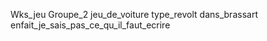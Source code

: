 Wks_jeu
Groupe_2
jeu_de_voiture
type_revolt
dans_brassart
enfait_je_sais_pas_ce_qu_il_faut_ecrire

<!---
Cestgold/Cestgold is a ✨ special ✨ repository because its `README.md` (this file) appears on your GitHub profile.
You can click the Preview link to take a look at your changes.
--->
